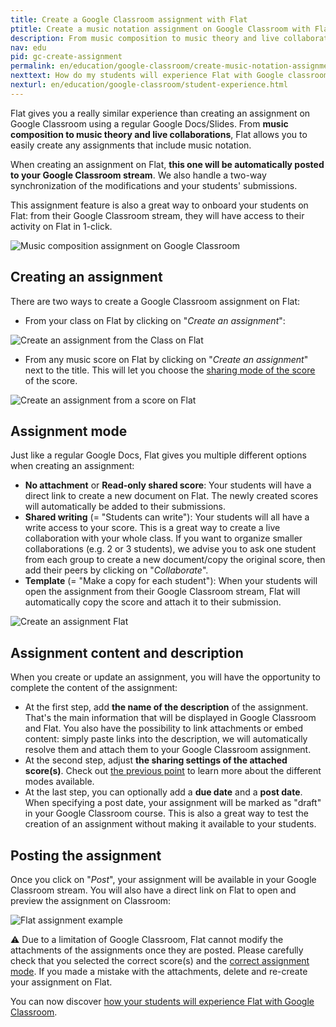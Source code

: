 ```yaml
---
title: Create a Google Classroom assignment with Flat
ptitle: Create a music notation assignment on Google Classroom with Flat
description: From music composition to music theory and live collaborations, Flat is your best option to create music notation assignments
nav: edu
pid: gc-create-assignment
permalink: en/education/google-classroom/create-music-notation-assignment.html
nexttext: How do my students will experience Flat with Google classroom?
nexturl: en/education/google-classroom/student-experience.html
---
```


Flat gives you a really similar experience than creating an assignment on Google Classroom using a regular Google Docs/Slides. From **music composition to music theory and live collaborations**, Flat allows you to easily create any assignments that include music notation.

When creating an assignment on Flat, **this one will be automatically posted to your Google Classroom stream**. We also handle a two-way synchronization of the modifications and your students' submissions.

This assignment feature is also a great way to onboard your students on Flat: from their Google Classroom stream, they will have access to their activity on Flat in 1-click.

![Music composition assignment on Google Classroom](/help/assets/img/edu/gc-stream-student.png)

## Creating an assignment

There are two ways to create a Google Classroom assignment on Flat:

* From your class on Flat by clicking on "*Create an assignment*":

![Create an assignment from the Class on Flat](/help/assets/img/edu/gc-class-new-assignment.png)

* From any music score on Flat by clicking on "*Create an assignment*" next to the title. This will let you choose the [sharing mode of the score](#assignments-mode) of the score.

![Create an assignment from a score on Flat](/help/assets/img/edu/gc-score-new-assignment.png)

## Assignment mode

Just like a regular Google Docs, Flat gives you multiple different options when creating an assignment:

* **No attachment** or **Read-only shared score**: Your students will have a direct link to create a new document on Flat. The newly created scores will automatically be added to their submissions.
* **Shared writing** (= "Students can write"): Your students will all have a write access to your score. This is a great way to create a live collaboration with your whole class. If you want to organize smaller collaborations (e.g. 2 or 3 students), we advise you to ask one student from each group to create a new document/copy the original score, then add their peers by clicking on "*Collaborate*".
* **Template** (= "Make a copy for each student"): When your students will open the assignment from their Google Classroom stream, Flat will automatically copy the score and attach it to their submission.

![Create an assignment Flat](/help/assets/img/edu/class-new-assignment-pick-type.png)

## Assignment content and description

When you create or update an assignment, you will have the opportunity to complete the content of the assignment:

* At the first step, add **the name of the description** of the assignment. That's the main information that will be displayed in Google Classroom and Flat. You also have the possibility to link attachments or embed content: simply paste links into the description, we will automatically resolve them and attach them to your Google Classroom assignment.
* At the second step, adjust **the sharing settings of the attached score(s)**. Check out [the previous point](#assignment-mode) to learn more about the different modes available.
* At the last step, you can optionally add a **due date** and a **post date**. When specifying a post date, your assignment will be marked as "draft" in your Google Classroom course. This is also a great way to test the creation of an assignment without making it available to your students.

## Posting the assignment

Once you click on "*Post*", your assignment will be available in your Google Classroom stream. You will also have a direct link on Flat to open and preview the assignment on Classroom:

![Flat assignment example](/help/assets/img/edu/stream-assignment-gc.png)

⚠️ Due to a limitation of Google Classroom, Flat cannot modify the attachments of the assignments once they are posted. Please carefully check that you selected the correct score(s) and the [correct assignment mode](#assignment-mode). If you made a mistake with the attachments, delete and re-create your assignment on Flat.

You can now discover [how your students will experience Flat with Google Classroom](/help/en/education/google-classroom/student-experience.html).